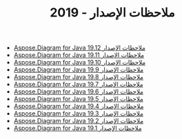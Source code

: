 ﻿---
title: ملاحظات الإصدار - 2019
type: docs
weight: 20
url: /ar/java/release-notes-2019/
---
- [Aspose.Diagram for Java 19.12 ملاحظات الإصدار](/diagram/ar/java/aspose-diagram-for-java-19-12-release-notes/)
- [Aspose.Diagram for Java 19.11 ملاحظات الإصدار](/diagram/ar/java/aspose-diagram-for-java-19-11-release-notes/)
- [Aspose.Diagram for Java 19.10 ملاحظات الإصدار](/diagram/ar/java/aspose-diagram-for-java-19-10-release-notes/)
- [Aspose.Diagram for Java 19.9 ملاحظات الإصدار](/diagram/ar/java/aspose-diagram-for-java-19-9-release-notes/)
- [Aspose.Diagram for Java 19.8 ملاحظات الإصدار](/diagram/ar/java/aspose-diagram-for-java-19-8-release-notes/)
- [Aspose.Diagram for Java 19.7 ملاحظات الإصدار](/diagram/ar/java/aspose-diagram-for-java-19-7-release-notes/)
- [Aspose.Diagram for Java 19.6 ملاحظات الإصدار](/diagram/ar/java/aspose-diagram-for-java-19-6-release-notes/)
- [Aspose.Diagram for Java 19.5 ملاحظات الإصدار](/diagram/ar/java/aspose-diagram-for-java-19-5-release-notes/)
- [Aspose.Diagram for Java 19.4 ملاحظات الإصدار](/diagram/ar/java/aspose-diagram-for-java-19-4-release-notes/)
- [Aspose.Diagram for Java 19.3 ملاحظات الإصدار](/diagram/ar/java/aspose-diagram-for-java-19-3-release-notes/)
- [Aspose.Diagram for Java 19.2 ملاحظات الإصدار](/diagram/ar/java/aspose-diagram-for-java-19-2-release-notes/)
- [Aspose.Diagram for Java 19.1 ملاحظات الإصدار](/diagram/ar/java/aspose-diagram-for-java-19-1-release-notes/)
